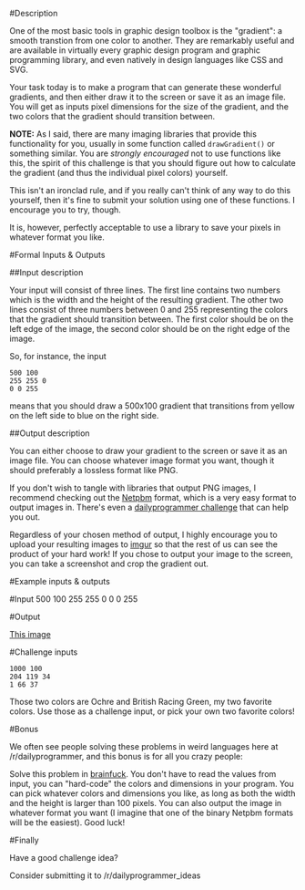 #Description

One of the most basic tools in graphic design toolbox is the "gradient": a smooth transtion from one color to another. They are remarkably useful and are available in virtually every graphic design program and graphic programming library, and even natively in design languages like CSS and SVG.

Your task today is to make a program that can generate these wonderful gradients, and then either draw it to the screen or save it as an image file. You will get as inputs pixel dimensions for the size of the gradient, and the two colors that the gradient should transition between. 

**NOTE:** As I said, there are many imaging libraries that provide this functionality for you, usually in some function called `drawGradient()` or something similar. You are *strongly encouraged* not to use functions like this, the spirit of this challenge is that you should figure out how to calculate the gradient (and thus the individual pixel colors) yourself. 

This isn't an ironclad rule, and if you really can't think of any way to do this yourself, then it's fine to submit your solution using one of these functions. I encourage you to try, though. 

It is, however, perfectly acceptable to use a library to save your pixels in whatever format you like.

#Formal Inputs &amp; Outputs

##Input description

Your input will consist of three lines. The first line contains two numbers which is the width and the height of the resulting gradient. The other two lines consist of three numbers between 0 and 255 representing the colors that
the gradient should transition between. The first color should be on the left edge of the image, the second color should be on the right edge of the image.

So, for instance, the input

    500 100 
    255 255 0 
    0 0 255

means that you should draw a 500x100 gradient that transitions from yellow on the left side to blue on the right side.

##Output description

You can either choose to draw your gradient to the screen or save it as an image file. You can choose whatever image format you want, though it should preferably a lossless format like PNG. 

If you don't wish to tangle with libraries that output PNG images, I recommend checking out the [Netpbm](http://en.wikipedia.org/wiki/Netpbm) format, which is a very easy format to output images in. There's even a [dailyprogrammer challenge](https://www.reddit.com/r/dailyprogrammer/comments/2ba3g3/7212014_challenge_172_easy/) that can help you out. 

Regardless of your chosen method of output, I highly encourage you to upload your resulting images to [imgur](http://imgur.com) so that the rest of us can see the product of your hard work! If you chose to output your image to the screen, you can take a screenshot and crop the gradient out.

#Example inputs & outputs

#Input 
    500 100 
    255 255 0 
    0 0 255

#Output

[This image](http://i.imgur.com/LNBRYhr.png)

#Challenge inputs

    1000 100 
    204 119 34 
    1 66 37

Those two colors are Ochre and British Racing Green, my two favorite colors. Use those as a challenge input, or pick your own two favorite colors!

#Bonus

We often see people solving these problems in weird languages here at /r/dailyprogrammer, and this bonus is for all you crazy people: 

Solve this problem in [brainfuck](http://en.wikipedia.org/wiki/Brainfuck). You don't have to read the values from input, you can "hard-code" the colors and dimensions in your program. You can pick whatever colors and dimensions you like, as long as both the width and the height is larger than 100 pixels. You can also output the image in whatever format you want (I imagine that one of the binary Netpbm formats will be the easiest). Good luck!

#Finally

Have a good challenge idea?

Consider submitting it to /r/dailyprogrammer_ideas
